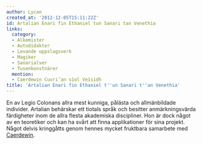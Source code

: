 ```yaml
---
author: Lycan
created_at: '2012-12-05T15:11:22Z'
id: Artalian Enari fin Ethaniel tun Sanari tan Venethia
links:
  category:
  - Alkemister
  - Autodidakter
  - Levande uppslagsverk
  - Magiker
  - Sanarialver
  - Tusenkonstnärer
  mention:
  - Caerdewin Cuvri’an sìol Veìsidh
title: 'Artalian Enari fin Ethaniel t''un Sanari t''an Venethia'
---
```


En av Legio Colonans allra mest kunniga, pålästa och allmänbildade individer. Artalian behärskar ett
tiotals språk och besitter anmärkningsvärda färdigheter inom de allra flesta akademiska discipliner.
Hon är dock något av en teoretiker och kan ha svårt att finna applikationer för sina projekt. Något
delvis kringgåtts genom hennes mycket fruktbara samarbete med [Caerdewin].

  [Caerdewin]: Caerdewin_Cuvrian_sìol_Veìsidh